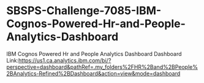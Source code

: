 # SBSPS-Challenge-7085-IBM-Cognos-Powered-Hr-and-People-Analytics-Dashboard
IBM Cognos Powered Hr and People Analytics Dashboard
Dashboard Link:https://us1.ca.analytics.ibm.com/bi/?perspective=dashboard&pathRef=.my_folders%2FHR%2Band%2BPeople%2BAnalytics-Refined%2BDashboard&action=view&mode=dashboard

